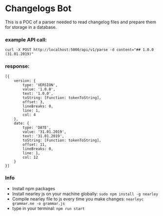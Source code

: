 # Changelogs Bot

This is a POC of a parser needed to read changelog files and prepare them for storage in a database.

### example API call:
`curl -X POST http://localhost:5000/api/v1/parse -d content="## 1.0.0  (31.01.2019)"`

### response: 
```
[{
	version: {
		type: 'VERSION',
		value: '1.0.0',
		text: '1.0.0',
		toString: [Function: tokenToString],
		offset: 3,
		lineBreaks: 0,
		line: 1,
		col: 4
	},
	date: {
		type: 'DATE',
		value: '31.01.2019',
		text: '31.01.2019',
		toString: [Function: tokenToString],
		offset: 11,
		lineBreaks: 0,
		line: 1,
		col: 12
	}
}]
```
### Info
* Install npm packages
* Install nearley js on your machine globally:
`sudo npm install -g nearley`
* Compile nearley file to js every time you make changes:
`nearleyc grammar.ne -o grammar.js`
* type in your terminal: 
`npm run start`
